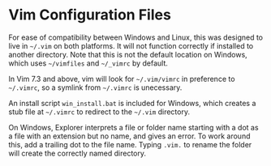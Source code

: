 Vim Configuration Files
=======================

For ease of compatibility between Windows and Linux, this was designed to live 
in `~/.vim` on both platforms.  It will not function correctly if installed to 
another directory.  Note that this is not the default location on Windows, 
which uses `~/vimfiles` and `~/_vimrc` by default.

In Vim 7.3 and above, vim will look for `~/.vim/vimrc` in preference to 
`~/.vimrc`, so a symlink from `~/.vimrc` is unecessary.

An install script `win_install.bat` is included for Windows, which creates 
a stub file at `~/.vimrc` to redirect to the `~/.vim` directory.

On Windows, Explorer interprets a file or folder name starting with a dot as 
a file with an extension but no name, and gives an error. To work around this, 
add a trailing dot to the file name. Typing `.vim.` to rename the folder will 
create the correctly named directory.

